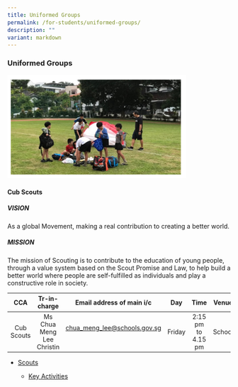 ```yaml
---
title: Uniformed Groups
permalink: /for-students/uniformed-groups/
description: ""
variant: markdown
---
```

### Uniformed Groups

<img src="/images/ug1.png" style="width:80%">

#### Cub Scouts


##### VISION

As a global Movement, making a real contribution to creating a better world.  
  

##### MISSION

The mission of Scouting is to contribute to the education of young people, through a value system based on the Scout Promise and Law, to help build a better world where people are self-fulfilled as individuals and play a constructive role in society.

| CCA 	| Tr-in-charge 	| Email address of main i/c 	| Day 	| Time 	| Venue 	|
|:---:	|:---:	|:---:	|:---:	|:---:	|:---:	|
| Cub Scouts 	| Ms Chua Meng Lee Christin 	| chua_meng_lee@schools.gov.sg<br><br> 	| Friday 	| 2:15 pm to<br>4.15 pm 	| School 	|

*   [Scouts](https://staging.d2cjzrom1e1f8a.amplifyapp.com/scouts/overview/)

	*   [Key Activities](https://staging.d2cjzrom1e1f8a.amplifyapp.com/scouts/key-activities/)